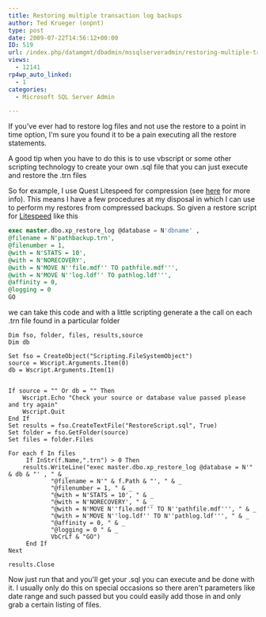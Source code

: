 ```yaml
---
title: Restoring multiple transaction log backups
author: Ted Krueger (onpnt)
type: post
date: 2009-07-22T14:56:12+00:00
ID: 519
url: /index.php/datamgmt/dbadmin/mssqlserveradmin/restoring-multiple-transaction-log-backu/
views:
  - 12141
rp4wp_auto_linked:
  - 1
categories:
  - Microsoft SQL Server Admin

---
```

If you've ever had to restore log files and not use the restore to a point in time option, I'm sure you found it to be a pain executing all the restore statements.

A good tip when you have to do this is to use vbscript or some other scripting technology to create your own .sql file that you can just execute and restore the .trn files 

So for example, I use Quest Litespeed for compression (see [here][1] for more info). This means I have a few procedures at my disposal in which I can use to perform my restores from compressed backups. So given a restore script for [Litespeed][2] like this

```sql
exec master.dbo.xp_restore_log @database = N'dbname' ,
@filename = N'pathbackup.trn',
@filenumber = 1,
@with = N'STATS = 10',
@with = N'NORECOVERY',
@with = N'MOVE N''file.mdf'' TO pathfile.mdf''',
@with = N'MOVE N''log.ldf'' TO pathlog.ldf''',
@affinity = 0,
@logging = 0
GO
```
we can take this code and with a little scripting generate a the call on each .trn file found in a particular folder

```VB
Dim fso, folder, files, results,source  
Dim db

Set fso = CreateObject("Scripting.FileSystemObject")  
source = Wscript.Arguments.Item(0)  
db = Wscript.Arguments.Item(1)  


If source = "" Or db = "" Then      
	Wscript.Echo "Check your source or database value passed please and try again"      
	Wscript.Quit  
End If  
Set results = fso.CreateTextFile("RestoreScript.sql", True)  
Set folder = fso.GetFolder(source)  
Set files = folder.Files    

For each f In files   
     If InStr(f.Name,".trn") > 0 Then
	results.WriteLine("exec master.dbo.xp_restore_log @database = N'" & db & "' , " & _
			"@filename = N'" & f.Path & "', " & _
			"@filenumber = 1, " & _
			"@with = N'STATS = 10', " & _
			"@with = N'NORECOVERY', " & _
			"@with = N'MOVE N''file.mdf'' TO N''pathfile.mdf''', " & _
			"@with = N'MOVE N''log.ldf'' TO N''pathlog.ldf''', " & _
			"@affinity = 0, " & _
			"@logging = 0 " & _
			VbCrLf & "GO") 
     End If
Next  

results.Close
```
Now just run that and you'll get your .sql you can execute and be done with it. I usually only do this on special occasions so there aren't parameters like date range and such passed but you could easily add those in and only grab a certain listing of files.

 [1]: /index.php/DataMgmt/DBAdmin/title-8
 [2]: http://www.quest.com/litespeed-for-sql-server/